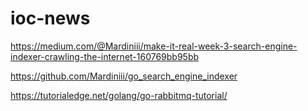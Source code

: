 # ioc-news
https://medium.com/@Mardiniii/make-it-real-week-3-search-engine-indexer-crawling-the-internet-160769bb95bb

https://github.com/Mardiniii/go_search_engine_indexer

https://tutorialedge.net/golang/go-rabbitmq-tutorial/
